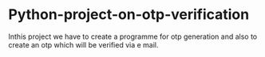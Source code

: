 # Python-project-on-otp-verification
Inthis project we have to create a programme for otp generation and also to create an otp which will be verified via e mail.
